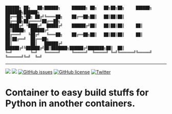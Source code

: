 ```
██████╗ ██╗   ██╗██████╗     ██████╗ ██╗   ██╗██╗██╗     ██████╗ ███████╗██████╗ 
██╔══██╗╚██╗ ██╔╝╚════██╗    ██╔══██╗██║   ██║██║██║     ██╔══██╗██╔════╝██╔══██╗
██████╔╝ ╚████╔╝  █████╔╝    ██████╔╝██║   ██║██║██║     ██║  ██║█████╗  ██████╔╝
██╔═══╝   ╚██╔╝   ╚═══██╗    ██╔══██╗██║   ██║██║██║     ██║  ██║██╔══╝  ██╔══██╗
██║        ██║   ██████╔╝    ██████╔╝╚██████╔╝██║███████╗██████╔╝███████╗██║  ██║
╚═╝        ╚═╝   ╚═════╝     ╚═════╝  ╚═════╝ ╚═╝╚══════╝╚═════╝ ╚══════╝╚═╝  ╚═╝
```
----------------------------------------------------------------------------------------

[![](https://images.microbadger.com/badges/image/petronetto/py3-builder.svg)](https://microbadger.com/images/petronetto/py3-builder "Get your own image badge on microbadger.com")
[![](https://images.microbadger.com/badges/version/petronetto/py3-builder.svg)](https://microbadger.com/images/petronetto/py3-builder "Get your own version badge on microbadger.com")
[![GitHub issues](https://img.shields.io/github/issues/petronetto/py3-builder.svg)](https://github.com/petronetto/py3-builder/issues)
[![GitHub license](https://img.shields.io/github/license/petronetto/py3-builder.svg)](https://raw.githubusercontent.com/petronetto/py3-builder/master/LICENSE)
[![Twitter](https://img.shields.io/twitter/url/https/github.com/petronetto/py3-builder.svg?style=social)](https://twitter.com/intent/tweet?text=Wow:&url=https%3A%2F%2Fgithub.com%2Fpetronetto%2Fpy3-builder)


# Container to easy build stuffs for Python in another containers.